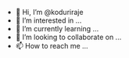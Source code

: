 - 👋 Hi, I’m @koduriraje
- 👀 I’m interested in ...
- 🌱 I’m currently learning ...
- 💞️ I’m looking to collaborate on ...
- 📫 How to reach me ...

<!---
koduriraje/koduriraje is a ✨ special ✨ repository because its `README.md` (this file) appears on your GitHub profile.
You can click the Preview link to take a look at your changes.
--->
